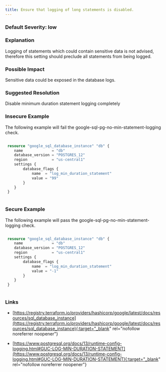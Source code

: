 ```yaml
---
title: Ensure that logging of long statements is disabled.
---
```


### Default Severity: <span class="severity low">low</span>

### Explanation

Logging of statements which could contain sensitive data is not advised, therefore this setting should preclude all statements from being logged.

### Possible Impact
Sensitive data could be exposed in the database logs.

### Suggested Resolution
Disable minimum duration statement logging completely


### Insecure Example

The following example will fail the google-sql-pg-no-min-statement-logging check.
```terraform

 resource "google_sql_database_instance" "db" {
 	name             = "db"
 	database_version = "POSTGRES_12"
 	region           = "us-central1"
 	settings {
 		database_flags {
 			name  = "log_min_duration_statement"
 			value = "99"
 		}
 	}
 }
 			
```



### Secure Example

The following example will pass the google-sql-pg-no-min-statement-logging check.
```terraform

 resource "google_sql_database_instance" "db" {
 	name             = "db"
 	database_version = "POSTGRES_12"
 	region           = "us-central1"
 	settings {
 		database_flags {
 			name  = "log_min_duration_statement"
 			value = "-1"
 		}
 	}
 }
 			
```



### Links


- [https://registry.terraform.io/providers/hashicorp/google/latest/docs/resources/sql_database_instance](https://registry.terraform.io/providers/hashicorp/google/latest/docs/resources/sql_database_instance){:target="_blank" rel="nofollow noreferrer noopener"}

- [https://www.postgresql.org/docs/13/runtime-config-logging.html#GUC-LOG-MIN-DURATION-STATEMENT](https://www.postgresql.org/docs/13/runtime-config-logging.html#GUC-LOG-MIN-DURATION-STATEMENT){:target="_blank" rel="nofollow noreferrer noopener"}



